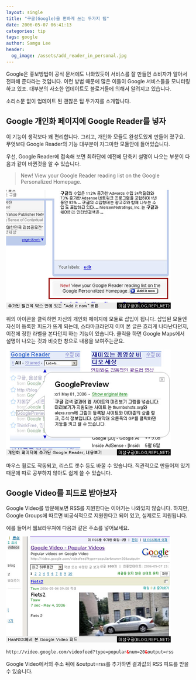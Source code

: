 ```yaml
---
layout: single
title: "구글(Google)을 편하게 쓰는 두가지 팁"
date: 2006-05-07 06:41:13
categories: tip
tags: google
author: Samgu Lee
header:
  og_image: /assets/add_reader_in_personal.jpg
---
```


Google은 홍보방법이 공식 문서에도 나와있듯이 서비스를 잘 만들면 소비자가 알아서 전파해 준다라는 것입니다. 이런 방법 때문에 많은 이들이 Google 서비스들을 모니터링 하고 있죠. 대부분의 사소한 업데이트도 블로거들에 의해서 알려지고 있습니다.

소리소문 없이 업데이트 된 괜찮은 팁 두가지를 소개합니다.

## Google 개인화 페이지에 Google Reader를 넣자

이 기능이 생각보다 꽤 편리합니다. 그리고, 개인화 모듈도 완성도있게 만들어 졌구요. 무엇보다 Google Reader의 기능 대부분이 자그마한 모듈안에 들어있습니다.

우선, Google Reader에 접속해 보면 최하단에 예전에 단축키 설명이 나오는 부분이 다음과 같이 바뀐것을 알 수 있습니다.

> New! View your Google Reader reading list on the Google Personalized Homepage.

![Google Reader의 개인화페이지 모듈 추가 아이콘](/assets/add_reader_in_personal.jpg)

위의 아이콘을 클릭하면 자신의 개인화 페이지에 모듈로 삽입이 됩니다. 삽입된 모듈엔 자신이 등록한 피드가 뜨게 되는데, 스타마크라던지 이미 본 글은 흐리게 나타난다던지, 이전에 정한 라벨을 본다던지 하는 기능이 있습니다. 클릭을 하면 Google Maps에서 설명이 나오는 것과 비슷한 창으로 내용을 보여주는군요.

![개인화 페이지에서 본 Google Reader](/assets/personal_reader_view.jpg)

마우스 휠로도 작동되고, 리스트 갯수 등도 바꿀 수 있습니다. 직관적으로 만들어져 있기 때문에 따로 공부하지 않아도 쉽게 쓸 수 있습니다.

## Google Video를 피드로 받아보자

Google Video를 방문해보면 RSS를 지원한다는 이야기는 나와있지 않습니다. 하지만, Google Groups에 따르면 비공식적으로 지원한다고 되어 있고, 실제로도 지원됩니다.

예를 들어서 웹브라우져에 다음과 같은 주소를 넣어보세요.

![HanRSS로 본 Google Video의 RSS 피드](/assets/google_video_rss.jpg)

```html
http://video.google.com/videofeed?type=popular&num=20&output=rss
```

Google Video에서의 주소 뒤에 &output=rss를 추가하면 결과값의 RSS 피드를 받을 수 있습니다.
